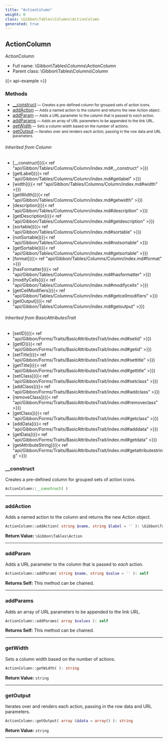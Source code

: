 ```yaml
---
title: "ActionColumn"
weight: 0
class: \Gibbon\Tables\Columns\ActionColumn
generated: true
---
```


## ActionColumn

ActionColumn



* Full name: \Gibbon\Tables\Columns\ActionColumn
* Parent class: \Gibbon\Tables\Columns\Column

{{< api-example >}} 



### Methods

- [__construct](#__construct)<small> — Creates a pre-defined column for grouped sets of action icons.</small>
- [addAction](#addaction)<small> — Adds a named action to the column and returns the new Action object.</small>
- [addParam](#addparam)<small> — Adds a URL parameter to the column that is passed to _each_ action.</small>
- [addParams](#addparams)<small> — Adds an array of URL parameters to be appended to the link URL.</small>
- [getWidth](#getwidth)<small> — Sets a column width based on the number of actions.</small>
- [getOutput](#getoutput)<small> — Iterates over and renders each action, passing in the row data and URL parameters.</small>




###### Inherited from Column
- [__construct]({{< ref "api/Gibbon/Tables/Columns/Column/index.md#__construct" >}})
- [getLabel]({{< ref "api/Gibbon/Tables/Columns/Column/index.md#getlabel" >}})
- [width]({{< ref "api/Gibbon/Tables/Columns/Column/index.md#width" >}})
- [getWidth]({{< ref "api/Gibbon/Tables/Columns/Column/index.md#getwidth" >}})
- [description]({{< ref "api/Gibbon/Tables/Columns/Column/index.md#description" >}})
- [getDescription]({{< ref "api/Gibbon/Tables/Columns/Column/index.md#getdescription" >}})
- [sortable]({{< ref "api/Gibbon/Tables/Columns/Column/index.md#sortable" >}})
- [notSortable]({{< ref "api/Gibbon/Tables/Columns/Column/index.md#notsortable" >}})
- [getSortable]({{< ref "api/Gibbon/Tables/Columns/Column/index.md#getsortable" >}})
- [format]({{< ref "api/Gibbon/Tables/Columns/Column/index.md#format" >}})
- [hasFormatter]({{< ref "api/Gibbon/Tables/Columns/Column/index.md#hasformatter" >}})
- [modifyCells]({{< ref "api/Gibbon/Tables/Columns/Column/index.md#modifycells" >}})
- [getCellModifiers]({{< ref "api/Gibbon/Tables/Columns/Column/index.md#getcellmodifiers" >}})
- [getOutput]({{< ref "api/Gibbon/Tables/Columns/Column/index.md#getoutput" >}})

###### Inherited from BasicAttributesTrait
- [setID]({{< ref "api/Gibbon/Forms/Traits/BasicAttributesTrait/index.md#setid" >}})
- [getID]({{< ref "api/Gibbon/Forms/Traits/BasicAttributesTrait/index.md#getid" >}})
- [setTitle]({{< ref "api/Gibbon/Forms/Traits/BasicAttributesTrait/index.md#settitle" >}})
- [getTitle]({{< ref "api/Gibbon/Forms/Traits/BasicAttributesTrait/index.md#gettitle" >}})
- [setClass]({{< ref "api/Gibbon/Forms/Traits/BasicAttributesTrait/index.md#setclass" >}})
- [addClass]({{< ref "api/Gibbon/Forms/Traits/BasicAttributesTrait/index.md#addclass" >}})
- [removeClass]({{< ref "api/Gibbon/Forms/Traits/BasicAttributesTrait/index.md#removeclass" >}})
- [getClass]({{< ref "api/Gibbon/Forms/Traits/BasicAttributesTrait/index.md#getclass" >}})
- [addData]({{< ref "api/Gibbon/Forms/Traits/BasicAttributesTrait/index.md#adddata" >}})
- [getData]({{< ref "api/Gibbon/Forms/Traits/BasicAttributesTrait/index.md#getdata" >}})
- [getAttributeString]({{< ref "api/Gibbon/Forms/Traits/BasicAttributesTrait/index.md#getattributestring" >}})



### __construct

Creates a pre-defined column for grouped sets of action icons.

```php
ActionColumn::__construct( )
```









---

### addAction

Adds a named action to the column and returns the new Action object.

```php
ActionColumn::addAction( string $name, string $label = '' ): \Gibbon\Tables\Action
```






**Return Value:**
`\Gibbon\Tables\Action`  



---

### addParam

Adds a URL parameter to the column that is passed to _each_ action.

```php
ActionColumn::addParam( string $name, string $value = '' ): self
```






**Returns Self:** This method can be chained.



---

### addParams

Adds an array of URL parameters to be appended to the link URL.

```php
ActionColumn::addParams( array $values ): self
```






**Returns Self:** This method can be chained.



---

### getWidth

Sets a column width based on the number of actions.

```php
ActionColumn::getWidth( ): string
```






**Return Value:**
`string`  



---

### getOutput

Iterates over and renders each action, passing in the row data and URL parameters.

```php
ActionColumn::getOutput( array &$data = array() ): string
```






**Return Value:**
`string`  



---

